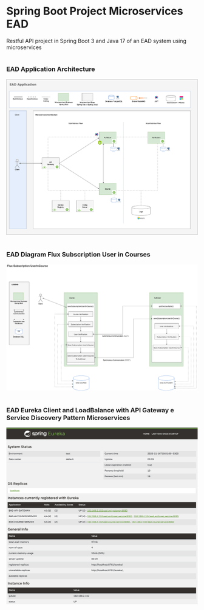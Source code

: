 # Spring Boot Project Microservices EAD
Restful API project in Spring Boot 3 and Java 17 of an EAD system using microservices

#
### EAD Application Architecture
![EAD Architecture](https://github.com/devadilson/springboot_ms_ead/blob/main/ead_diagram/EAD-Arquitetura-Microservices-EAD-Architecture.drawio.png?raw=true)

#
### EAD Diagram Flux Subscription User in Courses
![EAD Flux Subscription User in Course](https://github.com/devadilson/springboot_ms_ead/blob/main/ead_diagram/Diagrama-Flux-Subscription-UserInCourse.drawio.png?raw=true)

#
### EAD Eureka Client and LoadBalance with API Gateway e Service Discovery Pattern Microservices
![EAD Eureka Client and LoadBalance with API Gateway e Service Discovery Pattern Microservices](https://github.com/devadilson/springboot_ms_ead/blob/main/ead_diagram/Eureka_Client_LoadBalance_MS.png?raw=true)
